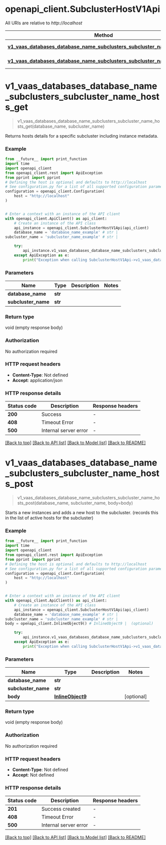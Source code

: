 # openapi_client.SubclusterHostV1Api

All URIs are relative to *http://localhost*

Method | HTTP request | Description
------------- | ------------- | -------------
[**v1_vaas_databases_database_name_subclusters_subcluster_name_hosts_get**](SubclusterHostV1Api.md#v1_vaas_databases_database_name_subclusters_subcluster_name_hosts_get) | **GET** /v1/vaas/databases/{database_name}/subclusters/{subcluster_name}/hosts | 
[**v1_vaas_databases_database_name_subclusters_subcluster_name_hosts_post**](SubclusterHostV1Api.md#v1_vaas_databases_database_name_subclusters_subcluster_name_hosts_post) | **POST** /v1/vaas/databases/{database_name}/subclusters/{subcluster_name}/hosts | 


# **v1_vaas_databases_database_name_subclusters_subcluster_name_hosts_get**
> v1_vaas_databases_database_name_subclusters_subcluster_name_hosts_get(database_name, subcluster_name)



Returns hosts details for a specific subcluster including instance metadata.

### Example

```python
from __future__ import print_function
import time
import openapi_client
from openapi_client.rest import ApiException
from pprint import pprint
# Defining the host is optional and defaults to http://localhost
# See configuration.py for a list of all supported configuration parameters.
configuration = openapi_client.Configuration(
    host = "http://localhost"
)


# Enter a context with an instance of the API client
with openapi_client.ApiClient() as api_client:
    # Create an instance of the API class
    api_instance = openapi_client.SubclusterHostV1Api(api_client)
    database_name = 'database_name_example' # str | 
subcluster_name = 'subcluster_name_example' # str | 

    try:
        api_instance.v1_vaas_databases_database_name_subclusters_subcluster_name_hosts_get(database_name, subcluster_name)
    except ApiException as e:
        print("Exception when calling SubclusterHostV1Api->v1_vaas_databases_database_name_subclusters_subcluster_name_hosts_get: %s\n" % e)
```

### Parameters

Name | Type | Description  | Notes
------------- | ------------- | ------------- | -------------
 **database_name** | **str**|  | 
 **subcluster_name** | **str**|  | 

### Return type

void (empty response body)

### Authorization

No authorization required

### HTTP request headers

 - **Content-Type**: Not defined
 - **Accept**: application/json

### HTTP response details
| Status code | Description | Response headers |
|-------------|-------------|------------------|
**200** | Success |  -  |
**408** | Timeout Error |  -  |
**500** | Internal server error |  -  |

[[Back to top]](#) [[Back to API list]](../README.md#documentation-for-api-endpoints) [[Back to Model list]](../README.md#documentation-for-models) [[Back to README]](../README.md)

# **v1_vaas_databases_database_name_subclusters_subcluster_name_hosts_post**
> v1_vaas_databases_database_name_subclusters_subcluster_name_hosts_post(database_name, subcluster_name, body=body)



Starts a new instances and adds a new host to the subcluster. (records this in the list of active hosts for the subcluster)

### Example

```python
from __future__ import print_function
import time
import openapi_client
from openapi_client.rest import ApiException
from pprint import pprint
# Defining the host is optional and defaults to http://localhost
# See configuration.py for a list of all supported configuration parameters.
configuration = openapi_client.Configuration(
    host = "http://localhost"
)


# Enter a context with an instance of the API client
with openapi_client.ApiClient() as api_client:
    # Create an instance of the API class
    api_instance = openapi_client.SubclusterHostV1Api(api_client)
    database_name = 'database_name_example' # str | 
subcluster_name = 'subcluster_name_example' # str | 
body = openapi_client.InlineObject9() # InlineObject9 |  (optional)

    try:
        api_instance.v1_vaas_databases_database_name_subclusters_subcluster_name_hosts_post(database_name, subcluster_name, body=body)
    except ApiException as e:
        print("Exception when calling SubclusterHostV1Api->v1_vaas_databases_database_name_subclusters_subcluster_name_hosts_post: %s\n" % e)
```

### Parameters

Name | Type | Description  | Notes
------------- | ------------- | ------------- | -------------
 **database_name** | **str**|  | 
 **subcluster_name** | **str**|  | 
 **body** | [**InlineObject9**](InlineObject9.md)|  | [optional] 

### Return type

void (empty response body)

### Authorization

No authorization required

### HTTP request headers

 - **Content-Type**: Not defined
 - **Accept**: Not defined

### HTTP response details
| Status code | Description | Response headers |
|-------------|-------------|------------------|
**201** | Success created |  -  |
**408** | Timeout Error |  -  |
**500** | Internal server error |  -  |

[[Back to top]](#) [[Back to API list]](../README.md#documentation-for-api-endpoints) [[Back to Model list]](../README.md#documentation-for-models) [[Back to README]](../README.md)

